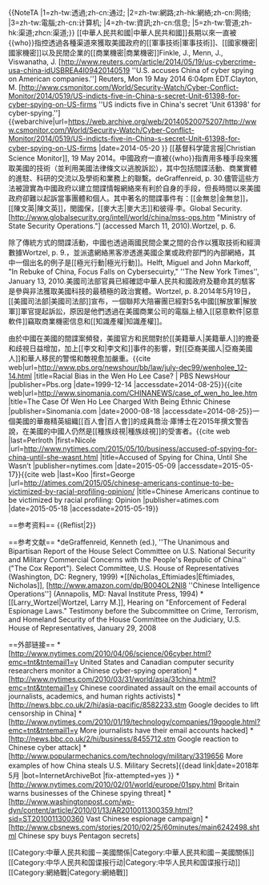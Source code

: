 {{NoteTA
|1=zh-tw:透過;zh-cn:通过;
|2=zh-tw:網路;zh-hk:網絡;zh-cn:网络;
|3=zh-tw:電腦;zh-cn:计算机;
|4=zh-tw:資訊;zh-cn:信息;
|5=zh-tw:管道;zh-hk:渠道;zhcn:渠道;}}
[[中華人民共和國|中華人民共和國]]長期以來一直被{{who}}指控透過各種渠道來獲取美國政府的[[軍事技術|軍事技術]]、[[國家機密|國家機密]]以及民間企業的[[商業機密|商業機密]]<ref name=reuters>Finkle, J., Menn, J., Viswanatha, J. [http://www.reuters.com/article/2014/05/19/us-cybercrime-usa-china-idUSBREA4I09420140519 ''U.S. accuses China of cyber spying on American companies.''] Reuters, Mon 19 May 2014 6:04pm EDT.</ref><ref name=csmonitor>Clayton, M. [http://www.csmonitor.com/World/Security-Watch/Cyber-Conflict-Monitor/2014/0519/US-indicts-five-in-China-s-secret-Unit-61398-for-cyber-spying-on-US-firms ''US indicts five in China's secret 'Unit 61398' for cyber-spying.''] {{webarchive|url=https://web.archive.org/web/20140520075207/http://www.csmonitor.com/World/Security-Watch/Cyber-Conflict-Monitor/2014/0519/US-indicts-five-in-China-s-secret-Unit-61398-for-cyber-spying-on-US-firms |date=2014-05-20 }} [[基督科学箴言报|Christian Science Monitor]],  19 May 2014</ref>。中國政府一直被{{who}}指責用多種手段來獲取美國的技術（並利用美國法律條文以逃脫訴訟），其中包括間諜活動、商業實體的進駐、科研的交流以及學術和業務上的聯繫。<ref>deGraffenreid, p. 30.</ref>儘管這些方法被證實為中國政府以建立間諜情報網絡來有利於自身的手段，但長時間以來美國政府卻難以起訴當事團體和個人。其中著名的間諜事件有：[[金無怠|金無怠]]，[[陳文英|陳文英]]，閔國保，[[麥大志|麥大志]]和彼得·李。<ref name=gs>Global Security. [http://www.globalsecurity.org/intell/world/china/mss-ops.htm "Ministry of State Security Operations."] (accessed March 11, 2010).</ref><ref name=w6>Wortzel, p. 6.</ref>

除了傳統方式的間諜活動，中國也透過兩國民間企業之間的合作以獲取技術和經濟數據<ref>Wortzel, p. 9.</ref>，並派遣網絡黑客滲透進美國企業或政府部門的內部網絡，其中一個出名的例子是[[極光行動|極光行動]]。<ref>Helft, Miguel and John Markoff, "In Rebuke of China, Focus Falls on Cybersecuirty," ''The New York Times'', January 13, 2010.</ref>美國司法部官員已經確認中華人民共和國政府及聽命其的駭客是參與非法獲取美國科技的最積極的政治實體。<ref>Wortzel, p. 8.</ref>2014年5月19日，[[美國司法部|美國司法部]]宣布，一個聯邦大陪審團已經對5名中國[[解放軍|解放軍]]軍官提起訴訟，原因是他們透過在美國商業公司的電腦上植入[[惡意軟件|惡意軟件]]竊取商業機密信息和[[知識產權|知識產權]]。<ref name=reuters/><ref name=csmonitor/>

由於中國在美國的間諜案頻發，美國官方和民間對於[[美籍華人|美籍華人]]的擔憂和歧視日益增加，加上[[李文和|李文和]]事件的影響，對[[亞裔美國人|亞裔美國人]]和華人移民的警惕和敵視愈加嚴重。<ref name=PBS.org>{{cite web|url=http://www.pbs.org/newshour/bb/law/july-dec99/wenholee_12-14.html |title=Racial Bias in the Wen Ho Lee Case? | PBS NewsHour |publisher=Pbs.org |date=1999-12-14 |accessdate=2014-08-25}}</ref><ref name="Pacific News Service">{{cite web|url=http://www.sinomania.com/CHINANEWS/case_of_wen_ho_lee.htm |title=The Case Of Wen Ho Lee Charged With Being Ethnic Chinese |publisher=Sinomania.com |date=2000-08-18 |accessdate=2014-08-25}}</ref>一個美國的華裔精英組織[[百人會|百人會]]的成員喬治·庫博士在2015年撰文警告說，在美國的中國人仍然是[[種族歧視|種族歧視]]的受害者。<ref name="Perlroth">{{cite web |last=Perlroth |first=Nicole |url=http://www.nytimes.com/2015/05/10/business/accused-of-spying-for-china-until-she-wasnt.html |title=Accused of Spying for China, Until She Wasn’t |publisher=nytimes.com |date=2015-05-09 |accessdate=2015-05-17}}</ref><ref>{{cite web |last=Koo |first=George |url=http://atimes.com/2015/05/chinese-americans-continue-to-be-victimized-by-racial-profiling-opinion/ |title=Chinese Americans continue to be victimized by racial profiling: Opinion |publisher=atimes.com |date=2015-05-18 |accessdate=2015-05-19}}</ref>

==参考资料==
{{Reflist|2}}

==参考文献==
*deGraffenreid, Kenneth (ed.), ''The Unanimous and Bipartisan Report of the House Select Committee on U.S. National Security and Military Commercial Concerns with the People's Republic of China'' ("The Cox Report"). Select Committee, U.S. House of Representatives (Washington, DC: Regnery, 1999)
*[[Nicholas_Eftimiades|Eftimiades, Nicholas]], [http://www.amazon.com/dp/B004OL2NI8 ''Chinese Intelligence Operations''] (Annapolis, MD: Naval Institute Press, 1994)
*[[Larry_Wortzel|Wortzel, Larry M.]], Hearing on "Enforcement of Federal Espionage Laws." Testimony before the Subcommittee on Crime, Terrorism, and Homeland Security of the House Committee on the Judiciary, U.S. House of Representatives, January 29, 2008

==外部链接==
*[http://www.nytimes.com/2010/04/06/science/06cyber.html?emc=tnt&tntemail1=y United States and Canadian computer security researchers monitor a Chinese cyber-spying operation]
*[http://www.nytimes.com/2010/03/31/world/asia/31china.html?emc=tnt&tntemail1=y Chinese coordinated assault on the email accounts of journalists, academics, and human rights activists]
*[http://news.bbc.co.uk/2/hi/asia-pacific/8582233.stm Google decides to lift censorship in China]
*[http://www.nytimes.com/2010/01/19/technology/companies/19google.html?emc=tnt&tntemail1=y More journalists have their email accounts hacked]
*[http://news.bbc.co.uk/2/hi/business/8455712.stm Google reaction to Chinese cyber attack]
*[http://www.popularmechanics.com/technology/military/3319656 More examples of how China steals U.S. Military Secrets]{{dead link|date=2018年5月 |bot=InternetArchiveBot |fix-attempted=yes }}
*[http://www.nytimes.com/2010/02/01/world/europe/01spy.html Britain warns businesses of the Chinese spying threat]
*[http://www.washingtonpost.com/wp-dyn/content/article/2010/01/13/AR2010011300359.html?sid=ST2010011300360 Vast Chinese espionage campaign]
*[http://www.cbsnews.com/stories/2010/02/25/60minutes/main6242498.shtml Chinese spy buys Pentagon secrets]

[[Category:中華人民共和國－美國關係|Category:中華人民共和國－美國關係]]
[[Category:中华人民共和国谍报行动|Category:中华人民共和国谍报行动]]
[[Category:網絡戰|Category:網絡戰]]